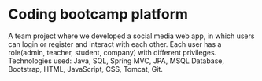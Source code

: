 # Coding bootcamp platform

A team project where we developed a social media web app, in which users can login or register and interact with each other. Each user has a role(admin, teacher, student, company) with different privileges. Technologies used: Java, SQL, Spring MVC, JPA, MSQL Database, Bootstrap, HTML, JavaScript, CSS, Tomcat, Git.
